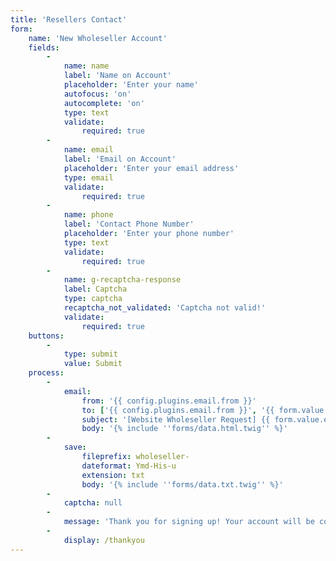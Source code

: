 ```yaml
---
title: 'Resellers Contact'
form:
    name: 'New Wholeseller Account'
    fields:
        -
            name: name
            label: 'Name on Account'
            placeholder: 'Enter your name'
            autofocus: 'on'
            autocomplete: 'on'
            type: text
            validate:
                required: true
        -
            name: email
            label: 'Email on Account'
            placeholder: 'Enter your email address'
            type: email
            validate:
                required: true
        -
            name: phone
            label: 'Contact Phone Number'
            placeholder: 'Enter your phone number'
            type: text
            validate:
                required: true
        -
            name: g-recaptcha-response
            label: Captcha
            type: captcha
            recaptcha_not_validated: 'Captcha not valid!'
            validate:
                required: true
    buttons:
        -
            type: submit
            value: Submit
    process:
        -
            email:
                from: '{{ config.plugins.email.from }}'
                to: ['{{ config.plugins.email.from }}', '{{ form.value.email }}']
                subject: '[Website Wholeseller Request] {{ form.value.email|e }}'
                body: '{% include ''forms/data.html.twig'' %}'
        -
            save:
                fileprefix: wholeseller-
                dateformat: Ymd-His-u
                extension: txt
                body: '{% include ''forms/data.txt.twig'' %}'
        -
            captcha: null
        -
            message: 'Thank you for signing up! Your account will be converted as soon as possible.'
        -
            display: /thankyou
---
```


